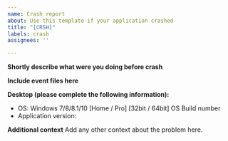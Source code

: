 ```yaml
---
name: Crash report
about: Use this template if your application crashed
title: "[CRSH]"
labels: crash
assignees: ''

---
```


<!--- After creating a crash report, please do refer to repository wiki - there is an instruction on how to reset application settings cache, that almost always helps. Add results after you attempted to reset application cache. Beware, leaving this page will delete everything - make a copy. --->

**Shortly describe what were you doing before crash**


**Include event files here**
<!--- Please refer to repository wiki to find out how to create event files --->

**Desktop (please complete the following information):**
 - OS: Windows 7/8/8.1/10 [Home / Pro] [32bit / 64bit] OS Build number
 - Application version: 
<!--- Check repository wiki to learn how to get your OS Build number --->

**Additional context**
Add any other context about the problem here.
